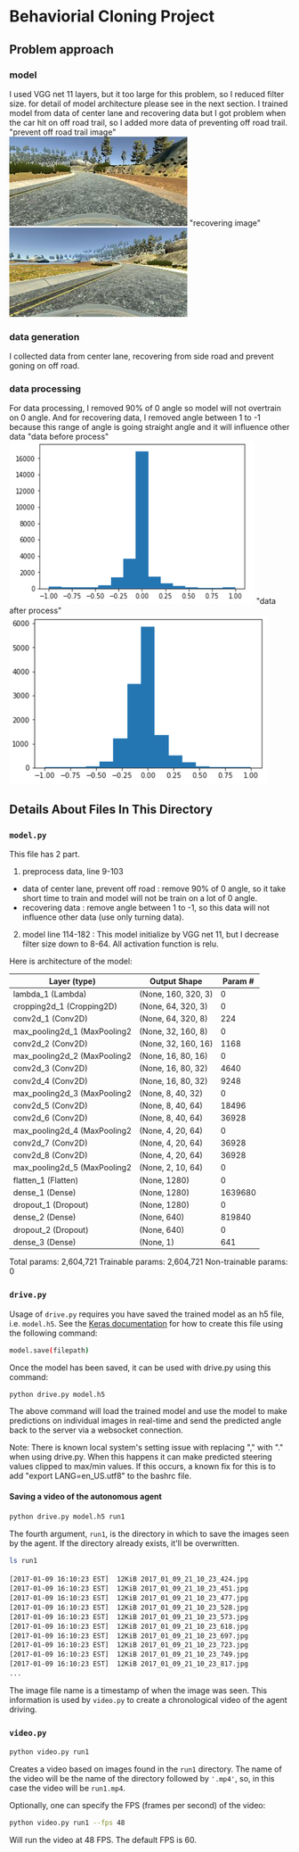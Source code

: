 # Behaviorial Cloning Project

## Problem approach

### model

I used VGG net 11 layers, but it too large for this problem, so I reduced filter size. for detail of model architecture please see in the next section. I trained model from data of center lane and recovering data but I got problem when the car hit on off road trail, so I added more data of preventing off road trail.
"prevent off road trail image"
![prevent off road trail image](/examples/off_road.jpg?raw=true "prevent off road trail image")
"recovering image"
![recovering image](/examples/recovering.jpg?raw=true "recovering image")

### data generation

I collected data from center lane, recovering from side road and prevent goning on off road.

### data processing

For data processing, I removed 90% of 0 angle so model will not overtrain on 0 angle. And for recovering data, I removed angle between 1 to -1 because this range of angle is going straight angle and it will influence other data
"data before process"
![data before process](/examples/1.jpg?raw=true "data before process")
"data after process"
![data after process](/examples/2.jpg?raw=true "data after process")

## Details About Files In This Directory

### `model.py`

This file has 2 part.

1. preprocess data, line 9-103
* data of center lane, prevent off road : remove 90% of 0 angle, so it take short time to train and model will not be train on a lot of 0 angle.
* recovering data : remove angle between 1 to -1, so this data will not influence other data (use only turning data).

2. model line 114-182 : This model initialize by VGG net 11, but I decrease filter size down to 8-64. All activation function is relu.

Here is architecture of the model:

Layer (type)                | Output Shape            | Param #   
----------------------------|-------------------------|------------
lambda_1 (Lambda)           | (None, 160, 320, 3)     |  0         
cropping2d_1 (Cropping2D)   | (None, 64, 320, 3)      |  0         
conv2d_1 (Conv2D)           | (None, 64, 320, 8)      |  224       
max_pooling2d_1 (MaxPooling2| (None, 32, 160, 8)      |  0         
conv2d_2 (Conv2D)           | (None, 32, 160, 16)     |  1168      
max_pooling2d_2 (MaxPooling2| (None, 16, 80, 16)      |  0         
conv2d_3 (Conv2D)           | (None, 16, 80, 32)      |  4640      
conv2d_4 (Conv2D)           | (None, 16, 80, 32)      |  9248      
max_pooling2d_3 (MaxPooling2| (None, 8, 40, 32)       |  0         
conv2d_5 (Conv2D)           | (None, 8, 40, 64)       |  18496     
conv2d_6 (Conv2D)           | (None, 8, 40, 64)       |  36928     
max_pooling2d_4 (MaxPooling2| (None, 4, 20, 64)       |  0         
conv2d_7 (Conv2D)           | (None, 4, 20, 64)       |  36928     
conv2d_8 (Conv2D)           | (None, 4, 20, 64)       |  36928     
max_pooling2d_5 (MaxPooling2| (None, 2, 10, 64)       |  0         
flatten_1 (Flatten)         | (None, 1280)            |  0         
dense_1 (Dense)             | (None, 1280)            |  1639680   
dropout_1 (Dropout)         | (None, 1280)            |  0         
dense_2 (Dense)             | (None, 640)             |  819840    
dropout_2 (Dropout)         | (None, 640)             |  0         
dense_3 (Dense)             | (None, 1)               |  641       

Total params: 2,604,721
Trainable params: 2,604,721
Non-trainable params: 0


### `drive.py`

Usage of `drive.py` requires you have saved the trained model as an h5 file, i.e. `model.h5`. See the [Keras documentation](https://keras.io/getting-started/faq/#how-can-i-save-a-keras-model) for how to create this file using the following command:
```sh
model.save(filepath)
```

Once the model has been saved, it can be used with drive.py using this command:

```sh
python drive.py model.h5
```

The above command will load the trained model and use the model to make predictions on individual images in real-time and send the predicted angle back to the server via a websocket connection.

Note: There is known local system's setting issue with replacing "," with "." when using drive.py. When this happens it can make predicted steering values clipped to max/min values. If this occurs, a known fix for this is to add "export LANG=en_US.utf8" to the bashrc file.

#### Saving a video of the autonomous agent

```sh
python drive.py model.h5 run1
```

The fourth argument, `run1`, is the directory in which to save the images seen by the agent. If the directory already exists, it'll be overwritten.

```sh
ls run1

[2017-01-09 16:10:23 EST]  12KiB 2017_01_09_21_10_23_424.jpg
[2017-01-09 16:10:23 EST]  12KiB 2017_01_09_21_10_23_451.jpg
[2017-01-09 16:10:23 EST]  12KiB 2017_01_09_21_10_23_477.jpg
[2017-01-09 16:10:23 EST]  12KiB 2017_01_09_21_10_23_528.jpg
[2017-01-09 16:10:23 EST]  12KiB 2017_01_09_21_10_23_573.jpg
[2017-01-09 16:10:23 EST]  12KiB 2017_01_09_21_10_23_618.jpg
[2017-01-09 16:10:23 EST]  12KiB 2017_01_09_21_10_23_697.jpg
[2017-01-09 16:10:23 EST]  12KiB 2017_01_09_21_10_23_723.jpg
[2017-01-09 16:10:23 EST]  12KiB 2017_01_09_21_10_23_749.jpg
[2017-01-09 16:10:23 EST]  12KiB 2017_01_09_21_10_23_817.jpg
...
```

The image file name is a timestamp of when the image was seen. This information is used by `video.py` to create a chronological video of the agent driving.

### `video.py`

```sh
python video.py run1
```

Creates a video based on images found in the `run1` directory. The name of the video will be the name of the directory followed by `'.mp4'`, so, in this case the video will be `run1.mp4`.

Optionally, one can specify the FPS (frames per second) of the video:

```sh
python video.py run1 --fps 48
```

Will run the video at 48 FPS. The default FPS is 60.
